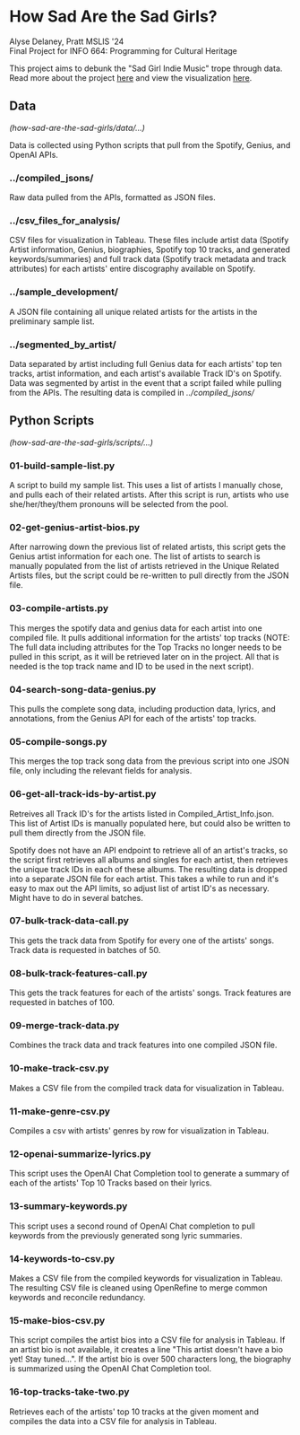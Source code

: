 # How Sad Are the Sad Girls?
Alyse Delaney, Pratt MSLIS '24<br>Final Project for INFO 664: Programming for Cultural Heritage

This project aims to debunk the "Sad Girl Indie Music" trope through data. Read more about the project [here]() and view the visualization [here](https://public.tableau.com/views/HowSadAretheSadGirls/Dashboard2?:language=en-US&:display_count=n&:origin=viz_share_link). 

## Data
*(how-sad-are-the-sad-girls/data/...)*

Data is collected using Python scripts that pull from the Spotify, Genius, and OpenAI APIs. 

### ../compiled_jsons/
Raw data pulled from the APIs, formatted as JSON files. 

### ../csv_files_for_analysis/
CSV files for visualization in Tableau. These files include artist data (Spotify Artist information, Genius, biographies, Spotify top 10 tracks, and generated keywords/summaries) and full track data (Spotify track metadata and track attributes) for each artists' entire discography available on Spotify.  

### ../sample_development/
A JSON file containing all unique related artists for the artists in the preliminary sample list. 

### ../segmented_by_artist/
Data separated by artist including full Genius data for each artists' top ten tracks, artist information, and each artist's available Track ID's on Spotify. Data was segmented by artist in the event that a script failed while pulling from the APIs. The resulting data is compiled in *../compiled_jsons/*

## Python Scripts
*(how-sad-are-the-sad-girls/scripts/...)*

### 01-build-sample-list.py
A script to build my sample list. This uses a list of artists I manually chose, and pulls each of their related artists. After this script is run, artists who use she/her/they/them pronouns will be selected from the pool.

### 02-get-genius-artist-bios.py
After narrowing down the previous list of related artists, this script gets the Genius artist information for each one. The list of artists to search is manually populated from the list of artists retrieved in the Unique Related Artists files, but the script could be re-written to pull directly from the JSON file.

### 03-compile-artists.py
This merges the spotify data and genius data for each artist into one compiled file. It pulls additional information for the artists' top tracks (NOTE: The full data including attributes for the Top Tracks no longer needs to be pulled in this script, as it will be retrieved later on in the project. All that is needed is the top track name and ID to be used in the next script). 

### 04-search-song-data-genius.py
This pulls the complete song data, including production data, lyrics, and annotations, from the Genius API for each of the artists' top tracks. 

### 05-compile-songs.py
This merges the top track song data from the previous script into one JSON file, only including the relevant fields for analysis. 

### 06-get-all-track-ids-by-artist.py
Retreives all Track ID's for the artists listed in Compiled_Artist_Info.json. This list of Artist IDs is manually populated here, but could also be written to pull them directly from the JSON file.

Spotify does not have an API endpoint to retrieve all of an artist's tracks, so the script first retrieves all albums and singles for each artist, then retrieves the unique track IDs in each of these albums. The resulting data is dropped into a separate JSON file for each artist. This takes a while to run and it's easy to max out the API limits, so adjust list of artist ID's as necessary. Might have to do in several batches.

### 07-bulk-track-data-call.py
This gets the track data from Spotify for every one of the artists' songs. Track data is requested in batches of 50. 

### 08-bulk-track-features-call.py
This gets the track features for each of the artists' songs. Track features are requested in batches of 100. 

### 09-merge-track-data.py
Combines the track data and track features into one compiled JSON file. 

### 10-make-track-csv.py
Makes a CSV file from the compiled track data for visualization in Tableau. 

### 11-make-genre-csv.py
Compiles a csv with artists' genres by row for visualization in Tableau. 

### 12-openai-summarize-lyrics.py
This script uses the OpenAI Chat Completion tool to generate a summary of each of the artists' Top 10 Tracks based on their lyrics. 

### 13-summary-keywords.py
This script uses a second round of OpenAI Chat completion to pull keywords from the previously generated song lyric summaries. 

### 14-keywords-to-csv.py
Makes a CSV file from the compiled keywords for visualization in Tableau. The resulting CSV file is cleaned using OpenRefine to merge common keywords and reconcile redundancy. 

### 15-make-bios-csv.py
This script compiles the artist bios into a CSV file for analysis in Tableau. If an artist bio is not available, it creates a line "This artist doesn't have a bio yet! Stay tuned...". If the artist bio is over 500 characters long, the biography is summarized using the OpenAI Chat Completion tool. 

### 16-top-tracks-take-two.py
Retrieves each of the artists' top 10 tracks at the given moment and compiles the data into a CSV file for analysis in Tableau. 

